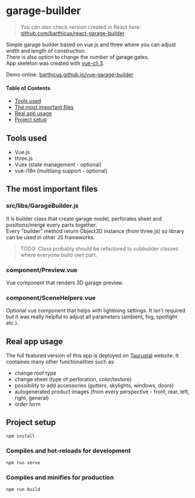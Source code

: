 # garage-builder
> You can also check version created in React here: [github.com/barthicus/react-garage-builder].

Simple garage builder based on vue.js and three where you can adjust width and length of construction.  
There is also option to change the number of garage gates.  
App skeleton was created with [vue-cli 3].

Demo online: [barthicus.github.io/vue-garage-builder]

#### Table of Contents
- [Tools used](#tools-used)
- [The most important files](#the-most-important-files)
- [Real app usage](#real-app-usage)
- [Project setup](#project-setup)

## Tools used
- Vue.js
- three.js
- Vuex (state management - optional)
- vue-i18n (multilang support - optional)

## The most important files

### src/libs/GarageBuilder.js
It is builder class that create garage model, perforates sheet and positions/merge every parts together.  
Every "builder" method return Object3D instance (from three.js) so library can be used in other JS frameworks.  
> TODO: Class probably should be refactored to subbuilder classes where everyone build own part.

### component/Preview.vue
Vue component that renders 3D garage preview.

### component/SceneHelpers.vue
Optional vue component that helps with lightining settings.
It isn't required but it was really helpful to adjust all parameters (ambient, fog, spotlight etc.).

## Real app usage
The full featured version of this app is deployed on [Taurustal] website.
It containes many other functionalities such as:
- change roof type
- change sheet (type of perforation, color/texture)
- possibility to add accessories (gutters, skylights, windows, doors)
- autogenerated product images (from every perspective - front, rear, left, right, general)
- order form

## Project setup
```
npm install
```

### Compiles and hot-reloads for development
```
npm run serve
```

### Compiles and minifies for production
```
npm run build
```

[github.com/barthicus/react-garage-builder]: <https://github.com/barthicus/react-garage-builder>
[vue-cli 3]: <https://cli.vuejs.org>
[Taurustal]: <http://taurustal.com/konfigurator>
[barthicus.github.io/vue-garage-builder]: <https://barthicus.github.io/vue-garage-builder>